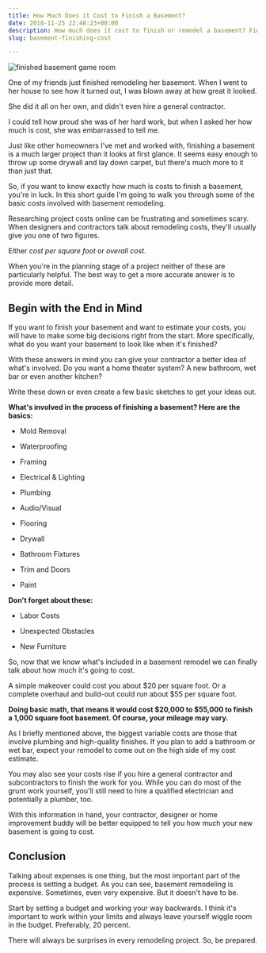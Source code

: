 ```yaml
---
title: How Much Does it Cost to Finish a Basement?
date: 2018-11-25 22:48:23+00:00
description: How much does it cost to finish or remodel a basement? Find out what I tell my clients when they want to remodel. Beware of these 3 hidden basement finishing costs.
slug: basement-finishing-cost

---
```


![finished basement game room](http://www.doorwaysmagazine.com/wp-content/uploads/finished_basement_game_room.jpg)

One of my friends just finished remodeling her basement. When I went to her house to see how it turned out, I was blown away at how great it looked. 

She did it all on her own, and didn't even hire a general contractor. 

I could tell how proud she was of her hard work, but when I asked her how much is cost, she was embarrassed to tell me.

Just like other homeowners I've met and worked with, finishing a basement is a much larger project than it looks at first glance. It seems easy enough to throw up some drywall and lay down carpet, but there's much more to it than just that.

So, if you want to know exactly how much is costs to finish a basement, you're in luck. In this short guide I'm going to walk you through some of the basic costs involved with basement remodeling. 

Researching project costs online can be frustrating and sometimes scary. When designers and contractors talk about remodeling costs, they'll usually give you one of two figures. 

Either _cost per square foot_ or _overall cost_. 

When you're in the planning stage of a project neither of these are particularly helpful. The best way to get a more accurate answer is to provide more detail.



## Begin with the End in Mind



If you want to finish your basement and want to estimate your costs, you will have to make some big decisions right from the start. More specifically, what do you want your basement to look like when it's finished?

With these answers in mind you can give your contractor a better idea of what's involved. Do you want a home theater system? A new bathroom, wet bar or even another kitchen? 

Write these down or even create a few basic sketches to get your ideas out.

**What's involved in the process of finishing a basement? Here are the basics:**





  * Mold Removal


  * Waterproofing


  * Framing


  * Electrical & Lighting


  * Plumbing


  * Audio/Visual


  * Flooring


  * Drywall


  * Bathroom Fixtures


  * Trim and Doors


  * Paint



**Don't forget about these:**




  * Labor Costs


  * Unexpected Obstacles


  * New Furniture



So, now that we know what's included in a basement remodel we can finally talk about how much it's going to cost. 

A simple makeover could cost you about $20 per square foot. Or a complete overhaul and build-out could run about $55 per square foot.

**Doing basic math, that means it would cost $20,000 to $55,000 to finish a 1,000 square foot basement. Of course, your mileage may vary.**

As I briefly mentioned above, the biggest variable costs are those that involve plumbing and high-quality finishes. If you plan to add a bathroom or wet bar, expect your remodel to come out on the high side of my cost estimate.

You may also see your costs rise if you hire a general contractor and subcontractors to finish the work for you. While you can do most of the grunt work yourself, you'll still need to hire a qualified electrician and potentially a plumber, too.

With this information in hand, your contractor, designer or home improvement buddy will be better equipped to tell you how much your new basement is going to cost. 

## Conclusion

Talking about expenses is one thing, but the most important part of the process is setting a budget. As you can see, basement remodeling is expensive. Sometimes, even very expensive. But it doesn't have to be. 

Start by setting a budget and working your way backwards. I think it's important to work within your limits and always leave yourself wiggle room in the budget. Preferably, 20 percent. 

There will always be surprises in every remodeling project. So, be prepared.
